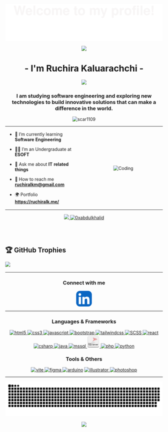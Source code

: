 
<!-------- Image and Name-------->
<p align="center"><picture align="center"><img align="center" src = "https://raw.githubusercontent.com/DevZenMaster/DevZenMaster/34a1603e2a1ec3f038aee7e08279bc4878077d87/assets/Bottom_up.svg"></picture></p>
<p align="center"><picture align="center"><img align="center" src = "https://github.com/7oSkaaa/7oSkaaa/blob/main/Images/about_me.gif?raw=true" width = 70px></picture></p>
<h1 align="center">- I'm Ruchira Kaluarachchi -</h1>


<!-------- Typing Effect -------->
<p align="center">
  <a href="https://github.com/DenverCoder1/readme-typing-svg">
    <img src="https://readme-typing-svg.herokuapp.com?font=Time+New+Roman&color=ffff00&size=30&center=true&vCenter=true&width=600&height=100&lines=Software+Engineer...;Software+Developer...;Front-End+Developer...;Love+to+learn+new+stuffs...;">
  </a>
</p>





<!-------- About -------->
<h3 align="center">I am studying software engineering and exploring new technologies to build innovative solutions that can make a difference in the world.</h3>
<p align="center"> <img src="https://komarev.com/ghpvc/?username=ruchiralkm&label=Profile%20views&color=0e75b6&style=flat" alt="scar1109" /> </p>


<!------------- Table --------->
<table align="center">
<tr border="none">
<td width="50%" align="left">
  
- 🌱 I’m currently learning **Software Engineering**

- 🧑‍🎓 I’m an Undergraduate at **ESOFT**

- 💬 Ask me about **IT related things**

- 💌 How to reach me **ruchiralkm@gmail.com**
  
- 🌍 Portfolio **https://ruchiralk.me/**

</td>
<td width="50%" align="center">

  <img align="center" alt="Coding" width="450" src="https://camo.githubusercontent.com/2366b34bb903c09617990fb5fff4622f3e941349e846ddb7e73df872a9d21233/68747470733a2f2f63646e2e6472696262626c652e636f6d2f75736572732f3733303730332f73637265656e73686f74732f363538313234332f6176656e746f2e676966">

</td>

</tr>

</table>


<!------------- Profile Status --------->
<div align="center">

<a href="https://github.com/0xabdulkhalid/">
  <img src="https://github-readme-stats.vercel.app/api?username=ruchiralkm&include_all_commits=true&count_private=true&show_icons=true&line_height=20&title_color=7A7ADB&icon_color=2234AE&text_color=D3D3D3&bg_color=0,000000,130F40" width="450"/>
  <img src="https://github-readme-stats.vercel.app/api/top-langs?username=ruchiralkm&show_icons=true&locale=en&layout=compact&line_height=20&title_color=7A7ADB&icon_color=2234AE&text_color=D3D3D3&bg_color=0,000000,130F40" width="375"  alt="0xabdulkhalid"/>
</a>

</div>

<br>
<br>
<br>

<!------------- 🏆 GitHub Trophies --------->
## 🏆 GitHub Trophies
![](https://github-profile-trophy.vercel.app/?username=ruchiralkm&theme=radical&no-frame=false&no-bg=true&margin-w=4)


---
<!------------- Connect with me --------->
<h3 align="center">Connect with me</h3>
<p align="center">
<a href="https://www.linkedin.com/in/ruchira-kaluarachchi" target="blank"><img align="center" src="https://github.com/tandpfun/skill-icons/blob/main/icons/LinkedIn.svg" alt="kaveendinethma" height="50" width="50" /></a>
<!-- <a href="https://www.facebook.com/ruchira.kaluarachchi.7/" target="blank"><img align="center" src="https://raw.githubusercontent.com/rahuldkjain/github-profile-readme-generator/master/src/images/icons/Social/facebook.svg" alt="kaveen dinethma" height="50" width="50" /></a>
<a href="https://instagram.com/ruchira_kaluarachchi_" target="blank"><img align="center" src="https://github.com/tandpfun/skill-icons/blob/main/icons/Instagram.svg" alt="kavee_dineth" height="50" width="50" /></a> -->
</p>

---
<!------------- Languages and Frameworks--------->
<h3 align="center">Languages & Frameworks</h3>
<p align="center">
<a href="https://www.w3.org/html/" target="_blank" rel="noreferrer"> <img src="https://github.com/Scar1109/skill-icons/blob/main/icons/HTML.svg" alt="html5" width="40" height="40"/> </a> <!--- HTML --->
<a href="https://www.w3schools.com/css/" target="_blank" rel="noreferrer"> <img src="https://github.com/Scar1109/skill-icons/blob/main/icons/CSS.svg" alt="css3" width="40" height="40"/> </a> <!--- CSS --->
<a href="https://developer.mozilla.org/en-US/docs/Web/JavaScript" target="_blank" rel="noreferrer"> <img src="https://github.com/Scar1109/skill-icons/blob/main/icons/JavaScript.svg" alt="javascript" width="40" height="40"/> </a> <!--- JavaScript --->
<a href="https://getbootstrap.com" target="_blank" rel="noreferrer"> <img src="https://github.com/Scar1109/skill-icons/blob/main/icons/Bootstrap.svg" alt="bootstrap" width="40" height="40"/> </a> <!--- Bootstrap --->
<a href="https://tailwindcss.com/" target="_blank" rel="noreferrer"> <img src="https://github.com/Scar1109/skill-icons/blob/main/icons/TailwindCSS-Light.svg" alt="tailwindcss" width="40" height="40"/> </a> <!--- Tailwindcss --->
<a href="https://sass-lang.com/" target="_blank" rel="noreferrer"> <img src="https://github.com/Scar1109/skill-icons/blob/main/icons/Sass.svg" alt="SCSS" width="40" height="40"/> </a> <!--- SCSS --->
<a href="https://react.dev/" target="_blank" rel="noreferrer"> <img src="https://github.com/Scar1109/skill-icons/blob/main/icons/React-Light.svg" alt="react" width="40" height="40"/> </a> <!--- React --->
<a href="https://www.w3schools.com/cs/" target="_blank" rel="noreferrer"> <img src="https://github.com/Scar1109/skill-icons/blob/main/icons/CS.svg" alt="csharp" width="40" height="40"/> </a> <!--- C# --->
<a href="https://www.java.com" target="_blank" rel="noreferrer"> <img src="https://github.com/Scar1109/skill-icons/blob/main/icons/Java-Light.svg" alt="java" width="40" height="40"/> </a> <!--- Java --->
<a href="https://www.microsoft.com/en-us/sql-server" target="_blank" rel="noreferrer"> <img src="https://github.com/Scar1109/skill-icons/blob/main/icons/MySQL-Light.svg" alt="mssql" width="40" height="40"/> </a> <!--- MySQL --->
<a href="https://www.mysql.com/" target="_blank" rel="noreferrer"> <img src="https://github.com/ruchiralkm/Small-Testing/blob/main/AI%20Subject/sql-server-icon-png-11352.png" alt="mysql" width="40" height="40"/> </a> <!--- MSSQL --->
<a href="https://www.php.net" target="_blank" rel="noreferrer"> <img src="https://github.com/Scar1109/skill-icons/blob/main/icons/PHP-Light.svg" alt="php" width="40" height="40"/> </a> <!--- PHP --->
<a href="https://www.python.org" target="_blank" rel="noreferrer"> <img src="https://github.com/Scar1109/skill-icons/blob/main/icons/Python-Light.svg" alt="python" width="40" height="40"/> </a> <!--- Python --->
</p>

<!-------------Tools & Others--------->
<h3 align="center">Tools & Others</h3>
<p align="center">
<a href="https://vitejs.dev/" target="_blank" rel="noreferrer"> <img src="https://github.com/Scar1109/skill-icons/blob/main/icons/Vite-Light.svg" alt="vite" width="40" height="40"/> </a> <!--- Vite --->
<a href="https://www.figma.com/" target="_blank" rel="noreferrer"> <img src="https://github.com/Scar1109/skill-icons/blob/main/icons/Figma-Dark.svg" alt="figma" width="40" height="40"/> </a> <!--- Figma --->
<a href="https://www.arduino.cc/" target="_blank" rel="noreferrer"> <img src="https://github.com/Scar1109/skill-icons/blob/main/icons/Arduino.svg" alt="arduino" width="40" height="40"/></a> <!--- Arduino --->
<a href="https://www.adobe.com/in/products/illustrator.html" target="_blank" rel="noreferrer"> <img src="https://github.com/Scar1109/skill-icons/blob/main/icons/Illustrator.svg" alt="illustrator" width="40" height="40"/> </a> <!--- Illustrator --->
<a href="https://www.photoshop.com/en" target="_blank" rel="noreferrer"> <img src="https://github.com/Scar1109/skill-icons/blob/main/icons/Photoshop.svg" alt="photoshop" width="40" height="40"/> </a> <!--- Photoshop --->
</p>


---
<!------------- SNAKE --------->
<p align="center">
  <img  src="https://raw.githubusercontent.com/Elanza-48/Elanza-48/main/resources/img/github-contribution-grid-snake.svg"
    alt="example" />
</p>



<p align="center"><picture align="center"><img align="center" src = "https://raw.githubusercontent.com/ruchiralkm/Small-Testing/9730bb3b3f95f58df8182f035b952afc9f848b6e/Assets/Bottom_down.svg?token=BEFCO5V6OFKC57QULB2HTHDHPAXPW"></picture></p>
